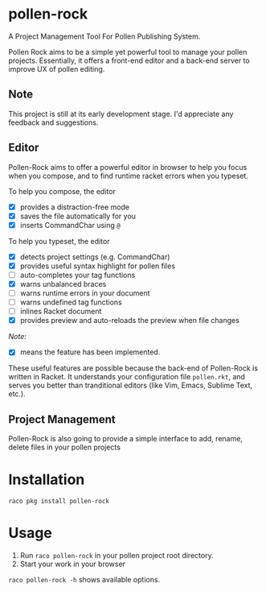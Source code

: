 # pollen-rock

A Project Management Tool For Pollen Publishing System.

Pollen Rock aims to be a simple yet powerful tool to manage your
pollen projects. Essentially, it offers a front-end editor and a
back-end server to improve UX of pollen editing.

## Note

This project is still at its early development stage. I'd
appreciate any feedback and suggestions.

## Editor

Pollen-Rock aims to offer a powerful editor in browser to help you
focus when you compose, and to find runtime racket errors when you
typeset.

To help you compose, the editor

- [x] provides a distraction-free mode
- [x] saves the file automatically for you
- [x] inserts CommandChar using `@`

To help you typeset, the editor

- [x] detects project settings (e.g. CommandChar)
- [x] provides useful syntax highlight for pollen files
- [ ] auto-completes your tag functions
- [x] warns unbalanced braces
- [ ] warns runtime errors in your document
- [ ] warns undefined tag functions
- [ ] inlines Racket document
- [x] provides preview and auto-reloads the preview when file changes

*Note:*
- [x] means the feature has been implemented.

These useful features are possible because the back-end of Pollen-Rock
is written in Racket. It understands your configuration file
`pollen.rkt`, and serves you better than tranditional editors (like
Vim, Emacs, Sublime Text, etc.).

## Project Management

Pollen-Rock is also going to provide a simple interface to add, rename,
delete files in your pollen projects

# Installation
```
raco pkg install pollen-rock
```

# Usage

1. Run `raco pollen-rock` in your pollen project root directory.
2. Start your work in your browser

`raco pollen-rock -h` shows available options.
